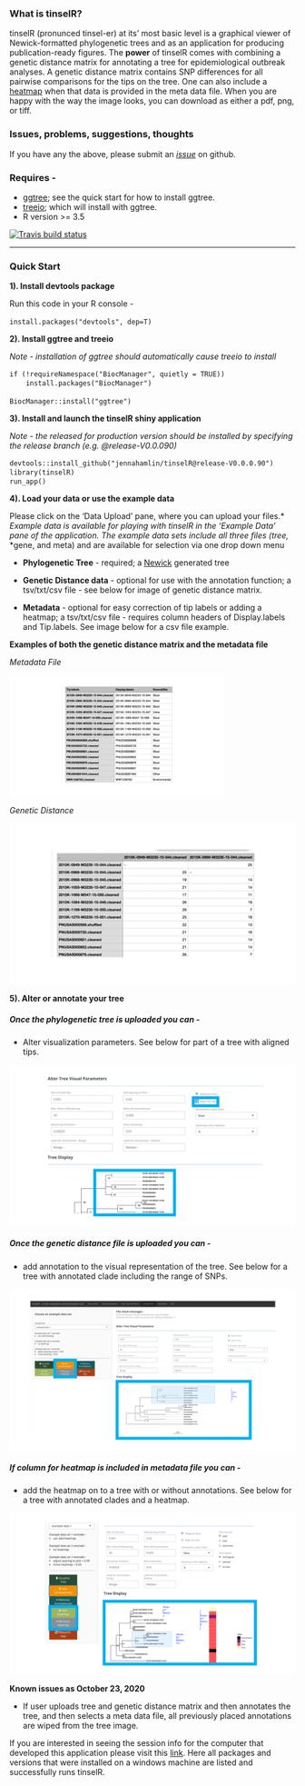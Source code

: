
### What is tinselR?

tinselR (pronunced tinsel-er) at its’ most basic level is a graphical
viewer of Newick-formatted phylogenetic trees and as an application for
producing publication-ready figures. The **power** of tinselR comes with
combining a genetic distance matrix for annotating a tree for
epidemiological outbreak analyses. A genetic distance matrix contains
SNP differences for all pairwise comparisons for the tips on the tree.
One can also include a
[heatmap](https://yulab-smu.top/treedata-book/chapter7.html) when that
data is provided in the meta data file. When you are happy with the way the
image looks, you can download as either a pdf, png, or tiff.

### Issues, problems, suggestions, thoughts

If you have any the above, please submit an *[issue](https://github.com/jennahamlin/tinselR/issues)*
on github.

### Requires -

  - [ggtree](https://bioconductor.org/packages/release/bioc/html/ggtree.html);
    see the quick start for how to install ggtree.
  - [treeio](http://bioconductor.org/packages/release/bioc/html/treeio.html);
    which will install with ggtree.
  - R version \>= 3.5

<!-- badges: start -->

[![Travis build
status](https://travis-ci.com/jennahamlin/tinselR.svg?branch=master)](https://travis-ci.org/jennahamlin/tinselR)
<!-- badges: end -->

<hr>

### Quick Start

**1). Install devtools package**

Run this code in your R console -

`install.packages("devtools", dep=T)`

**2). Install ggtree and treeio**

*Note - installation of ggtree should automatically cause treeio to install*

    if (!requireNamespace("BiocManager", quietly = TRUE))
        install.packages("BiocManager")
    
    BiocManager::install("ggtree")

**3). Install and launch the tinselR shiny application**

*Note - the released for production version should be installed by specifying the release branch (e.g. @release-V0.0.090)*

    devtools::install_github("jennahamlin/tinselR@release-V0.0.0.90")
    library(tinselR)
    run_app()


**4). Load your data or use the example data**

Please click on the ‘Data Upload’ pane, where you can upload your
files.* *Example data is available for playing with tinselR in the
‘Example Data’ pane* *of the application. The example data sets
include all three files (tree,* *gene, and meta) and are available for
selection via one drop down menu

  - **Phylogenetic Tree** - required; a
    [Newick](https://en.wikipedia.org/wiki/Newick_format) generated tree

  - **Genetic Distance data** - optional for use with the annotation
    function; a tsv/txt/csv file - see below for image of genetic
    distance matrix.
    
  - **Metadata** - optional for easy correction of tip labels or adding
    a heatmap; a tsv/txt/csv file - requires column headers of
    Display.labels and Tip.labels. See image below for a csv file
    example.

**Examples of both the genetic distance matrix and the metadata file**

*Metadata File* 

<img src = 'man/figures/Slide6.PNG' width = '75%' /> 

*Genetic Distance*

<img src = 'man/figures/Slide10.PNG' width = '100%' /> 



**5). Alter or annotate your tree**

##### Once the phylogenetic tree is uploaded you can -

  - Alter visualization parameters. See below for part of a tree with aligned
    tips.

<p>

<img src = 'man/figures/Slide4.PNG' />

</p>

##### Once the genetic distance file is uploaded you can -

  - add annotation to the visual representation of the tree. See below
    for a tree with annotated clade including the range of SNPs.

<p>

<img src = 'man/figures/Slide5.PNG' />

</p>

##### If column for heatmap is included in metadata file you can -

  - add the heatmap on to a tree with or without annotations. See below
    for a tree with annotated clades and a heatmap.

<p>

<img src ='man/figures/Slide7.PNG' />

</p>

**Known issues as October 23, 2020**

  - If user uploads tree and genetic distance matrix and then annotates
    the tree, and then selects a meta data file, all previously placed
    annotations are wiped from the tree image.

If you are interested in seeing the session info for the computer that
developed this application please visit this
[link](https://github.com/jennahamlin/tinselR/issues/4). Here all
packages and versions that were installed on a windows machine are
listed and successfully runs tinselR.
